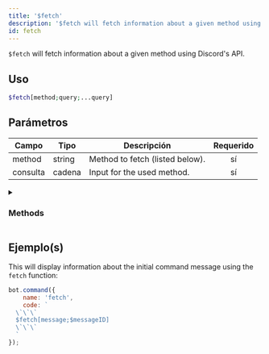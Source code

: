 ```yaml
---
title: '$fetch'
description: '$fetch will fetch information about a given method using Discord''s API.'
id: fetch
---
```


`$fetch` will fetch information about a given method using Discord's API.

## Uso

```php
$fetch[method;query;...query]
```

## Parámetros

| Campo    | Tipo   | Descripción                     | Requerido |
| -------- | ------ | ------------------------------- |:---------:|
| method   | string | Method to fetch (listed below). |    sí     |
| consulta | cadena | Input for the used method.      |    sí     |

<details>
  <summary><h3> Methods </h3></summary>

| Methods             |
| ------------------- |
| message             |
| channel             |
| user                |
| invite              |
| webhook             |
| application         |
| command             |
| guildPreview        |
| guildTemplate       |
| premiumStickerPacks |
| sticker             |
| guildCommand        |
| default             |

</details>

## Ejemplo(s)

This will display information about the initial command message using the `fetch` function:

```javascript
bot.command({
    name: 'fetch',
    code: `
  \`\`\`
  $fetch[message;$messageID]
  \`\`\`
  `
});
```

